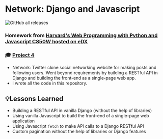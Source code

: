 # Network: Django and Javascript
![GitHub all releases](https://img.shields.io/github/downloads/JacobGrisham/Network-Single-Page-Full-Stack-Web-App-using-Django-and-Javascript/total)

### Homework from [Harvard's Web Programming with Python and Javascript CS50W hosted on eDX](https://www.edx.org/course/cs50s-web-programming-with-python-and-javascript)
### 🎓 [Project 4](https://cs50.harvard.edu/web/2020/projects/4/network/)
- Network: Twitter clone social networking website for making posts and following users. Went beyond requirements by building a RESTful API in Django and building the front-end as a single-page web app.
- I wrote all the code in this repository.

## 💡Lessons Learned
- Building a RESTful API in vanilla Django (without the help of libraries)
- Using vanilla Javascript to build the front-end of a single-page web application
- Using Javascript `fetch` to make API calls to a Django RESTful API
- Custom pagination without the help of libraries or Django features
